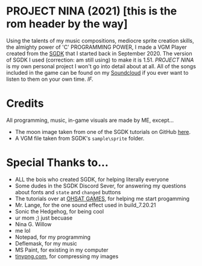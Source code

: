 # PROJECT NINA (2021) [this is the rom header by the way]
Using the talents of my music compositions, mediocre sprite creation skills, the almighty power of 'C' PROGRAMMING POWER, I made a VGM Player created from the [SGDK](https://github.com/Stephane-D/SGDK) that I started back in September 2020. The version of SGDK I used (correction: am still using) to make it is 1.51. *PROJECT NINA* is my own personal project I won't go into detail about at all. All of the songs included in the game can be found on my [Soundcloud](https://soundcloud.com/theclo4ked1) if you ever want to listen to them on your own time. *IF.*
# Credits
All programming, music, in-game visuals are made by ME, except...
* The moon image taken from one of the SGDK tutorials on GitHub [here](https://github.com/Stephane-D/SGDK/wiki/Tuto-Background).
* A VGM file taken from SGDK's `sample\sprite` folder.
# Special Thanks to...
* ALL the bois who created SGDK, for helping literally everyone
* Some dudes in the SGDK Discord Sever, for answering my questions about fonts and `state` and `changed` buttons
* The tutorials over at [OHSAT GAMES](https://www.ohsat.com/), for helping me start progamming
* Mr. Lange, for the one sound effect used in build_7.20.21
* Sonic the Hedgehog, for being cool
* ur mom ;) just becuase
* Nina G. Willow
* me lol
* Notepad, for my programming
* Deflemask, for my music
* MS Paint, for existing in my computer
* [tinypng.com](https://tinypng.com/), for compressing my images 
